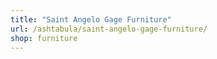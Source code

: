 ```yaml
---
title: "Saint Angelo Gage Furniture"
url: /ashtabula/saint-angelo-gage-furniture/
shop: furniture
---
```

